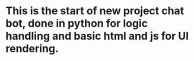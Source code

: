 # This is the start of new project chat bot, done in python for logic handling and basic html and js for UI rendering.
